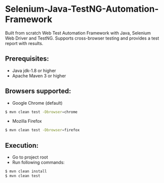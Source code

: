 # Selenium-Java-TestNG-Automation-Framework

Built from scratch Web Test Automation Framework with Java, Selenium Web Driver and TestNG.
Supports cross-browser testing and provides a test report with results.

Prerequisites:
---------------
*	Java jdk-1.8 or higher
*	Apache Maven 3 or higher


Browsers supported:
---------------
*   Google Chrome (default)
```sh
$ mvn clean test -Dbrowser=chrome
```
*   Mozilla Firefox
```sh
$ mvn clean test -Dbrowser=firefox
```

Execution:
---------------
*	Go to project root
*   Run following commands:
```sh
$ mvn clean install
$ mvn clean test
```


